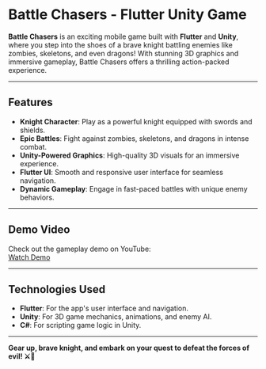 # Battle Chasers - Flutter Unity Game

**Battle Chasers** is an exciting mobile game built with **Flutter** and **Unity**, where you step into the shoes of a brave knight battling enemies like zombies, skeletons, and even dragons! With stunning 3D graphics and immersive gameplay, Battle Chasers offers a thrilling action-packed experience.

---

## Features

- **Knight Character**: Play as a powerful knight equipped with swords and shields.
- **Epic Battles**: Fight against zombies, skeletons, and dragons in intense combat.
- **Unity-Powered Graphics**: High-quality 3D visuals for an immersive experience.
- **Flutter UI**: Smooth and responsive user interface for seamless navigation.
- **Dynamic Gameplay**: Engage in fast-paced battles with unique enemy behaviors.

---

## Demo Video

Check out the gameplay demo on YouTube:  
[Watch Demo](https://youtu.be/wIFWYw5tB5s)

---

## Technologies Used

- **Flutter**: For the app's user interface and navigation.
- **Unity**: For 3D game mechanics, animations, and enemy AI.
- **C#**: For scripting game logic in Unity.

---

**Gear up, brave knight, and embark on your quest to defeat the forces of evil! ⚔️🐉**
